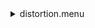 <details><summary>distortion.menu</summary><blockquote><pre><details><summary>distortion.cbk</summary><blockquote><pre><details><summary>setupDark.rcp</summary><blockquote><pre>$${\color{red}  shut	in
}$$The above code block covers:0.00 minutes of camera integration + hardware moves and overhead</pre></blockquote></details><details><summary>dark_01wave_1beam_16sums_10rep_BOTH.rcp</summary><blockquote><pre>$${\color{red}  shut	in
}$$$${\color{red}  data	rcam	both	656.28	16
}$$$${\color{red}  data	rcam	both	656.28	16
}$$$${\color{red}  data	rcam	both	656.28	16
}$$$${\color{red}  data	rcam	both	656.28	16
}$$$${\color{red}  data	rcam	both	656.28	16
}$$$${\color{red}  data	rcam	both	656.28	16
}$$$${\color{red}  data	rcam	both	656.28	16
}$$$${\color{red}  data	rcam	both	656.28	16
}$$$${\color{red}  data	rcam	both	656.28	16
}$$$${\color{red}  data	rcam	both	656.28	16
}$$The above code block covers:0.90 minutes of camera integration + hardware moves and overhead</pre></blockquote></details><details><summary>setupFlat.rcp</summary><blockquote><pre>$${\color{red}  diffuser  in
}$$$${\color{red}  cover out
}$$$${\color{red}  occ		out
}$$$${\color{red}  shut	out
}$$$${\color{red}  calib	out
}$$The above code block covers:0.00 minutes of camera integration + hardware moves and overhead</pre></blockquote></details><details><summary>setupFlat.rcp</summary><blockquote><pre>$${\color{red}  diffuser  in
}$$$${\color{red}  cover out
}$$$${\color{red}  occ		out
}$$$${\color{red}  shut	out
}$$$${\color{red}  calib	out
}$$The above code block covers:0.00 minutes of camera integration + hardware moves and overhead</pre></blockquote></details><details><summary>637_FW.rcp</summary><blockquote><pre>$${\color{red}  prefilterrange 637
}$$The above code block covers:0.00 minutes of camera integration + hardware moves and overhead</pre></blockquote></details><details><summary>637_01wave_2beam_16sums_16rep_BOTH.rcp</summary><blockquote><pre>$${\color{red}  data	rcam	both	637.40	16
}$$$${\color{red}  data	tcam	both	637.40	16
}$$$${\color{red}  data	rcam	both	637.40	16
}$$$${\color{red}  data	tcam	both	637.40	16
}$$$${\color{red}  data	rcam	both	637.40	16
}$$$${\color{red}  data	tcam	both	637.40	16
}$$$${\color{red}  data	rcam	both	637.40	16
}$$$${\color{red}  data	tcam	both	637.40	16
}$$$${\color{red}  data	rcam	both	637.40	16
}$$$${\color{red}  data	tcam	both	637.40	16
}$$$${\color{red}  data	rcam	both	637.40	16
}$$$${\color{red}  data	tcam	both	637.40	16
}$$$${\color{red}  data	rcam	both	637.40	16
}$$$${\color{red}  data	tcam	both	637.40	16
}$$$${\color{red}  data	rcam	both	637.40	16
}$$$${\color{red}  data	tcam	both	637.40	16
}$$$${\color{red}  data	rcam	both	637.40	16
}$$$${\color{red}  data	tcam	both	637.40	16
}$$$${\color{red}  data	rcam	both	637.40	16
}$$$${\color{red}  data	tcam	both	637.40	16
}$$$${\color{red}  data	rcam	both	637.40	16
}$$$${\color{red}  data	tcam	both	637.40	16
}$$$${\color{red}  data	rcam	both	637.40	16
}$$$${\color{red}  data	tcam	both	637.40	16
}$$$${\color{red}  data	rcam	both	637.40	16
}$$$${\color{red}  data	tcam	both	637.40	16
}$$$${\color{red}  data	rcam	both	637.40	16
}$$$${\color{red}  data	tcam	both	637.40	16
}$$$${\color{red}  data	rcam	both	637.40	16
}$$$${\color{red}  data	tcam	both	637.40	16
}$$$${\color{red}  data	rcam	both	637.40	16
}$$$${\color{red}  data	tcam	both	637.40	16
}$$The above code block covers:2.89 minutes of camera integration + hardware moves and overhead</pre></blockquote></details><details><summary>670_FW.rcp</summary><blockquote><pre>$${\color{red}  prefilterrange 670
}$$The above code block covers:0.00 minutes of camera integration + hardware moves and overhead</pre></blockquote></details><details><summary>637_01wave_2beam_16sums_16rep_BOTH.rcp</summary><blockquote><pre>$${\color{red}  data	rcam	both	637.40	16
}$$$${\color{red}  data	tcam	both	637.40	16
}$$$${\color{red}  data	rcam	both	637.40	16
}$$$${\color{red}  data	tcam	both	637.40	16
}$$$${\color{red}  data	rcam	both	637.40	16
}$$$${\color{red}  data	tcam	both	637.40	16
}$$$${\color{red}  data	rcam	both	637.40	16
}$$$${\color{red}  data	tcam	both	637.40	16
}$$$${\color{red}  data	rcam	both	637.40	16
}$$$${\color{red}  data	tcam	both	637.40	16
}$$$${\color{red}  data	rcam	both	637.40	16
}$$$${\color{red}  data	tcam	both	637.40	16
}$$$${\color{red}  data	rcam	both	637.40	16
}$$$${\color{red}  data	tcam	both	637.40	16
}$$$${\color{red}  data	rcam	both	637.40	16
}$$$${\color{red}  data	tcam	both	637.40	16
}$$$${\color{red}  data	rcam	both	637.40	16
}$$$${\color{red}  data	tcam	both	637.40	16
}$$$${\color{red}  data	rcam	both	637.40	16
}$$$${\color{red}  data	tcam	both	637.40	16
}$$$${\color{red}  data	rcam	both	637.40	16
}$$$${\color{red}  data	tcam	both	637.40	16
}$$$${\color{red}  data	rcam	both	637.40	16
}$$$${\color{red}  data	tcam	both	637.40	16
}$$$${\color{red}  data	rcam	both	637.40	16
}$$$${\color{red}  data	tcam	both	637.40	16
}$$$${\color{red}  data	rcam	both	637.40	16
}$$$${\color{red}  data	tcam	both	637.40	16
}$$$${\color{red}  data	rcam	both	637.40	16
}$$$${\color{red}  data	tcam	both	637.40	16
}$$$${\color{red}  data	rcam	both	637.40	16
}$$$${\color{red}  data	tcam	both	637.40	16
}$$The above code block covers:2.89 minutes of camera integration + hardware moves and overhead</pre></blockquote></details><details><summary>706_FW.rcp</summary><blockquote><pre>$${\color{red}  prefilterrange 706
}$$The above code block covers:0.00 minutes of camera integration + hardware moves and overhead</pre></blockquote></details><details><summary>706_01wave_2beam_16sums_16rep_BOTH.rcp</summary><blockquote><pre>$${\color{red}  data	rcam	both	706.20	16
}$$$${\color{red}  data	tcam	both	706.20	16
}$$$${\color{red}  data	rcam	both	706.20	16
}$$$${\color{red}  data	tcam	both	706.20	16
}$$$${\color{red}  data	rcam	both	706.20	16
}$$$${\color{red}  data	tcam	both	706.20	16
}$$$${\color{red}  data	rcam	both	706.20	16
}$$$${\color{red}  data	tcam	both	706.20	16
}$$$${\color{red}  data	rcam	both	706.20	16
}$$$${\color{red}  data	tcam	both	706.20	16
}$$$${\color{red}  data	rcam	both	706.20	16
}$$$${\color{red}  data	tcam	both	706.20	16
}$$$${\color{red}  data	rcam	both	706.20	16
}$$$${\color{red}  data	tcam	both	706.20	16
}$$$${\color{red}  data	rcam	both	706.20	16
}$$$${\color{red}  data	tcam	both	706.20	16
}$$$${\color{red}  data	rcam	both	706.20	16
}$$$${\color{red}  data	tcam	both	706.20	16
}$$$${\color{red}  data	rcam	both	706.20	16
}$$$${\color{red}  data	tcam	both	706.20	16
}$$$${\color{red}  data	rcam	both	706.20	16
}$$$${\color{red}  data	tcam	both	706.20	16
}$$$${\color{red}  data	rcam	both	706.20	16
}$$$${\color{red}  data	tcam	both	706.20	16
}$$$${\color{red}  data	rcam	both	706.20	16
}$$$${\color{red}  data	tcam	both	706.20	16
}$$$${\color{red}  data	rcam	both	706.20	16
}$$$${\color{red}  data	tcam	both	706.20	16
}$$$${\color{red}  data	rcam	both	706.20	16
}$$$${\color{red}  data	tcam	both	706.20	16
}$$$${\color{red}  data	rcam	both	706.20	16
}$$$${\color{red}  data	tcam	both	706.20	16
}$$The above code block covers:2.89 minutes of camera integration + hardware moves and overhead</pre></blockquote></details><details><summary>761_FW.rcp</summary><blockquote><pre>$${\color{red}  prefilterrange 761
}$$The above code block covers:0.00 minutes of camera integration + hardware moves and overhead</pre></blockquote></details><details><summary>706_01wave_2beam_16sums_16rep_BOTH.rcp</summary><blockquote><pre>$${\color{red}  data	rcam	both	706.20	16
}$$$${\color{red}  data	tcam	both	706.20	16
}$$$${\color{red}  data	rcam	both	706.20	16
}$$$${\color{red}  data	tcam	both	706.20	16
}$$$${\color{red}  data	rcam	both	706.20	16
}$$$${\color{red}  data	tcam	both	706.20	16
}$$$${\color{red}  data	rcam	both	706.20	16
}$$$${\color{red}  data	tcam	both	706.20	16
}$$$${\color{red}  data	rcam	both	706.20	16
}$$$${\color{red}  data	tcam	both	706.20	16
}$$$${\color{red}  data	rcam	both	706.20	16
}$$$${\color{red}  data	tcam	both	706.20	16
}$$$${\color{red}  data	rcam	both	706.20	16
}$$$${\color{red}  data	tcam	both	706.20	16
}$$$${\color{red}  data	rcam	both	706.20	16
}$$$${\color{red}  data	tcam	both	706.20	16
}$$$${\color{red}  data	rcam	both	706.20	16
}$$$${\color{red}  data	tcam	both	706.20	16
}$$$${\color{red}  data	rcam	both	706.20	16
}$$$${\color{red}  data	tcam	both	706.20	16
}$$$${\color{red}  data	rcam	both	706.20	16
}$$$${\color{red}  data	tcam	both	706.20	16
}$$$${\color{red}  data	rcam	both	706.20	16
}$$$${\color{red}  data	tcam	both	706.20	16
}$$$${\color{red}  data	rcam	both	706.20	16
}$$$${\color{red}  data	tcam	both	706.20	16
}$$$${\color{red}  data	rcam	both	706.20	16
}$$$${\color{red}  data	tcam	both	706.20	16
}$$$${\color{red}  data	rcam	both	706.20	16
}$$$${\color{red}  data	tcam	both	706.20	16
}$$$${\color{red}  data	rcam	both	706.20	16
}$$$${\color{red}  data	tcam	both	706.20	16
}$$The above code block covers:2.89 minutes of camera integration + hardware moves and overhead</pre></blockquote></details><details><summary>789_FW.rcp</summary><blockquote><pre>$${\color{red}  prefilterrange 789
}$$The above code block covers:0.00 minutes of camera integration + hardware moves and overhead</pre></blockquote></details><details><summary>789_01wave_2beam_16sums_16rep_BOTH.rcp</summary><blockquote><pre>$${\color{red}  data	rcam	both	789.40	16
}$$$${\color{red}  data	tcam	both	789.40	16
}$$$${\color{red}  data	rcam	both	789.40	16
}$$$${\color{red}  data	tcam	both	789.40	16
}$$$${\color{red}  data	rcam	both	789.40	16
}$$$${\color{red}  data	tcam	both	789.40	16
}$$$${\color{red}  data	rcam	both	789.40	16
}$$$${\color{red}  data	tcam	both	789.40	16
}$$$${\color{red}  data	rcam	both	789.40	16
}$$$${\color{red}  data	tcam	both	789.40	16
}$$$${\color{red}  data	rcam	both	789.40	16
}$$$${\color{red}  data	tcam	both	789.40	16
}$$$${\color{red}  data	rcam	both	789.40	16
}$$$${\color{red}  data	tcam	both	789.40	16
}$$$${\color{red}  data	rcam	both	789.40	16
}$$$${\color{red}  data	tcam	both	789.40	16
}$$$${\color{red}  data	rcam	both	789.40	16
}$$$${\color{red}  data	tcam	both	789.40	16
}$$$${\color{red}  data	rcam	both	789.40	16
}$$$${\color{red}  data	tcam	both	789.40	16
}$$$${\color{red}  data	rcam	both	789.40	16
}$$$${\color{red}  data	tcam	both	789.40	16
}$$$${\color{red}  data	rcam	both	789.40	16
}$$$${\color{red}  data	tcam	both	789.40	16
}$$$${\color{red}  data	rcam	both	789.40	16
}$$$${\color{red}  data	tcam	both	789.40	16
}$$$${\color{red}  data	rcam	both	789.40	16
}$$$${\color{red}  data	tcam	both	789.40	16
}$$$${\color{red}  data	rcam	both	789.40	16
}$$$${\color{red}  data	tcam	both	789.40	16
}$$$${\color{red}  data	rcam	both	789.40	16
}$$$${\color{red}  data	tcam	both	789.40	16
}$$The above code block covers:2.89 minutes of camera integration + hardware moves and overhead</pre></blockquote></details><details><summary>802_FW.rcp</summary><blockquote><pre>$${\color{red}  prefilterrange 802
}$$The above code block covers:0.00 minutes of camera integration + hardware moves and overhead</pre></blockquote></details><details><summary>802_01wave_2beam_16sums_16rep_BOTH.rcp</summary><blockquote><pre>$${\color{red}  data	rcam	both	802.41	16
}$$$${\color{red}  data	tcam	both	802.41	16
}$$$${\color{red}  data	rcam	both	802.41	16
}$$$${\color{red}  data	tcam	both	802.41	16
}$$$${\color{red}  data	rcam	both	802.41	16
}$$$${\color{red}  data	tcam	both	802.41	16
}$$$${\color{red}  data	rcam	both	802.41	16
}$$$${\color{red}  data	tcam	both	802.41	16
}$$$${\color{red}  data	rcam	both	802.41	16
}$$$${\color{red}  data	tcam	both	802.41	16
}$$$${\color{red}  data	rcam	both	802.41	16
}$$$${\color{red}  data	tcam	both	802.41	16
}$$$${\color{red}  data	rcam	both	802.41	16
}$$$${\color{red}  data	tcam	both	802.41	16
}$$$${\color{red}  data	rcam	both	802.41	16
}$$$${\color{red}  data	tcam	both	802.41	16
}$$$${\color{red}  data	rcam	both	802.41	16
}$$$${\color{red}  data	tcam	both	802.41	16
}$$$${\color{red}  data	rcam	both	802.41	16
}$$$${\color{red}  data	tcam	both	802.41	16
}$$$${\color{red}  data	rcam	both	802.41	16
}$$$${\color{red}  data	tcam	both	802.41	16
}$$$${\color{red}  data	rcam	both	802.41	16
}$$$${\color{red}  data	tcam	both	802.41	16
}$$$${\color{red}  data	rcam	both	802.41	16
}$$$${\color{red}  data	tcam	both	802.41	16
}$$$${\color{red}  data	rcam	both	802.41	16
}$$$${\color{red}  data	tcam	both	802.41	16
}$$$${\color{red}  data	rcam	both	802.41	16
}$$$${\color{red}  data	tcam	both	802.41	16
}$$$${\color{red}  data	rcam	both	802.41	16
}$$$${\color{red}  data	tcam	both	802.41	16
}$$The above code block covers:2.89 minutes of camera integration + hardware moves and overhead</pre></blockquote></details><details><summary>991_FW.rcp</summary><blockquote><pre>$${\color{red}  prefilterrange 991
}$$The above code block covers:0.00 minutes of camera integration + hardware moves and overhead</pre></blockquote></details><details><summary>991_01wave_2beam_16sums_16rep_BOTH.rcp</summary><blockquote><pre>$${\color{red}  data	rcam	both	991.26	16
}$$$${\color{red}  data	tcam	both	991.26	16
}$$$${\color{red}  data	rcam	both	991.26	16
}$$$${\color{red}  data	tcam	both	991.26	16
}$$$${\color{red}  data	rcam	both	991.26	16
}$$$${\color{red}  data	tcam	both	991.26	16
}$$$${\color{red}  data	rcam	both	991.26	16
}$$$${\color{red}  data	tcam	both	991.26	16
}$$$${\color{red}  data	rcam	both	991.26	16
}$$$${\color{red}  data	tcam	both	991.26	16
}$$$${\color{red}  data	rcam	both	991.26	16
}$$$${\color{red}  data	tcam	both	991.26	16
}$$$${\color{red}  data	rcam	both	991.26	16
}$$$${\color{red}  data	tcam	both	991.26	16
}$$$${\color{red}  data	rcam	both	991.26	16
}$$$${\color{red}  data	tcam	both	991.26	16
}$$$${\color{red}  data	rcam	both	991.26	16
}$$$${\color{red}  data	tcam	both	991.26	16
}$$$${\color{red}  data	rcam	both	991.26	16
}$$$${\color{red}  data	tcam	both	991.26	16
}$$$${\color{red}  data	rcam	both	991.26	16
}$$$${\color{red}  data	tcam	both	991.26	16
}$$$${\color{red}  data	rcam	both	991.26	16
}$$$${\color{red}  data	tcam	both	991.26	16
}$$$${\color{red}  data	rcam	both	991.26	16
}$$$${\color{red}  data	tcam	both	991.26	16
}$$$${\color{red}  data	rcam	both	991.26	16
}$$$${\color{red}  data	tcam	both	991.26	16
}$$$${\color{red}  data	rcam	both	991.26	16
}$$$${\color{red}  data	tcam	both	991.26	16
}$$$${\color{red}  data	rcam	both	991.26	16
}$$$${\color{red}  data	tcam	both	991.26	16
}$$The above code block covers:2.89 minutes of camera integration + hardware moves and overhead</pre></blockquote></details><details><summary>1074_FW.rcp</summary><blockquote><pre>$${\color{red}  prefilterrange 1074
}$$The above code block covers:0.00 minutes of camera integration + hardware moves and overhead</pre></blockquote></details><details><summary>1074_01wave_2beam_16sums_16rep_BOTH.rcp</summary><blockquote><pre>$${\color{red}  data	rcam	both	1074.70	16
}$$$${\color{red}  data	tcam	both	1074.70	16
}$$$${\color{red}  data	rcam	both	1074.70	16
}$$$${\color{red}  data	tcam	both	1074.70	16
}$$$${\color{red}  data	rcam	both	1074.70	16
}$$$${\color{red}  data	tcam	both	1074.70	16
}$$$${\color{red}  data	rcam	both	1074.70	16
}$$$${\color{red}  data	tcam	both	1074.70	16
}$$$${\color{red}  data	rcam	both	1074.70	16
}$$$${\color{red}  data	tcam	both	1074.70	16
}$$$${\color{red}  data	rcam	both	1074.70	16
}$$$${\color{red}  data	tcam	both	1074.70	16
}$$$${\color{red}  data	rcam	both	1074.70	16
}$$$${\color{red}  data	tcam	both	1074.70	16
}$$$${\color{red}  data	rcam	both	1074.70	16
}$$$${\color{red}  data	tcam	both	1074.70	16
}$$$${\color{red}  data	rcam	both	1074.70	16
}$$$${\color{red}  data	tcam	both	1074.70	16
}$$$${\color{red}  data	rcam	both	1074.70	16
}$$$${\color{red}  data	tcam	both	1074.70	16
}$$$${\color{red}  data	rcam	both	1074.70	16
}$$$${\color{red}  data	tcam	both	1074.70	16
}$$$${\color{red}  data	rcam	both	1074.70	16
}$$$${\color{red}  data	tcam	both	1074.70	16
}$$$${\color{red}  data	rcam	both	1074.70	16
}$$$${\color{red}  data	tcam	both	1074.70	16
}$$$${\color{red}  data	rcam	both	1074.70	16
}$$$${\color{red}  data	tcam	both	1074.70	16
}$$$${\color{red}  data	rcam	both	1074.70	16
}$$$${\color{red}  data	tcam	both	1074.70	16
}$$$${\color{red}  data	rcam	both	1074.70	16
}$$$${\color{red}  data	tcam	both	1074.70	16
}$$The above code block covers:2.89 minutes of camera integration + hardware moves and overhead</pre></blockquote></details><details><summary>1079_FW.rcp</summary><blockquote><pre>$${\color{red}  prefilterrange 1079
}$$The above code block covers:0.00 minutes of camera integration + hardware moves and overhead</pre></blockquote></details><details><summary>1079_01wave_2beam_16sums_16rep_BOTH.rcp</summary><blockquote><pre>$${\color{red}  data	rcam	both	1079.80	16
}$$$${\color{red}  data	tcam	both	1079.80	16
}$$$${\color{red}  data	rcam	both	1079.80	16
}$$$${\color{red}  data	tcam	both	1079.80	16
}$$$${\color{red}  data	rcam	both	1079.80	16
}$$$${\color{red}  data	tcam	both	1079.80	16
}$$$${\color{red}  data	rcam	both	1079.80	16
}$$$${\color{red}  data	tcam	both	1079.80	16
}$$$${\color{red}  data	rcam	both	1079.80	16
}$$$${\color{red}  data	tcam	both	1079.80	16
}$$$${\color{red}  data	rcam	both	1079.80	16
}$$$${\color{red}  data	tcam	both	1079.80	16
}$$$${\color{red}  data	rcam	both	1079.80	16
}$$$${\color{red}  data	tcam	both	1079.80	16
}$$$${\color{red}  data	rcam	both	1079.80	16
}$$$${\color{red}  data	tcam	both	1079.80	16
}$$$${\color{red}  data	rcam	both	1079.80	16
}$$$${\color{red}  data	tcam	both	1079.80	16
}$$$${\color{red}  data	rcam	both	1079.80	16
}$$$${\color{red}  data	tcam	both	1079.80	16
}$$$${\color{red}  data	rcam	both	1079.80	16
}$$$${\color{red}  data	tcam	both	1079.80	16
}$$$${\color{red}  data	rcam	both	1079.80	16
}$$$${\color{red}  data	tcam	both	1079.80	16
}$$$${\color{red}  data	rcam	both	1079.80	16
}$$$${\color{red}  data	tcam	both	1079.80	16
}$$$${\color{red}  data	rcam	both	1079.80	16
}$$$${\color{red}  data	tcam	both	1079.80	16
}$$$${\color{red}  data	rcam	both	1079.80	16
}$$$${\color{red}  data	tcam	both	1079.80	16
}$$$${\color{red}  data	rcam	both	1079.80	16
}$$$${\color{red}  data	tcam	both	1079.80	16
}$$The above code block covers:2.89 minutes of camera integration + hardware moves and overhead</pre></blockquote></details><details><summary>setupDark.rcp</summary><blockquote><pre>$${\color{red}  shut	in
}$$The above code block covers:0.00 minutes of camera integration + hardware moves and overhead</pre></blockquote></details>The above code block covers:26.92 minutes of camera integration + hardware moves and overhead</pre></blockquote></details></pre></blockquote></details>